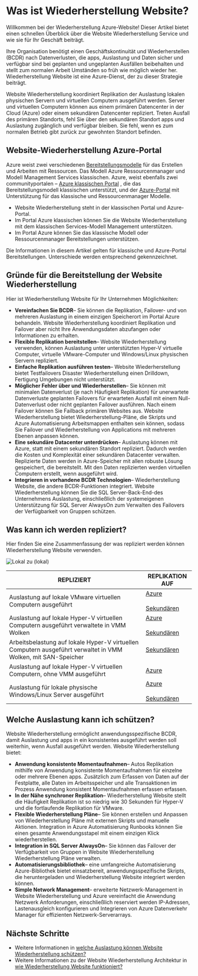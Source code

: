 <properties
    pageTitle="Was ist eine Website Wiederherstellung? | Microsoft Azure"
    description="Bietet einen Überblick über den Dienst Azure Website Wiederherstellung und Bereitstellungsszenarien zusammenfasst."
    services="site-recovery"
    documentationCenter=""
    authors="rayne-wiselman"
    manager="cfreeman"
    editor=""/>

<tags
    ms.service="site-recovery"
    ms.devlang="na"
    ms.topic="get-started-article"
    ms.tgt_pltfrm="na"
    ms.workload="storage-backup-recovery"
    ms.date="10/13/2016"
    ms.author="raynew"/>

#  <a name="what-is-site-recovery"></a>Was ist Wiederherstellung Website?

Willkommen bei der Wiederherstellung Azure-Website! Dieser Artikel bietet einen schnellen Überblick über die Website Wiederherstellung Service und wie sie für Ihr Geschäft beiträgt.

Ihre Organisation benötigt einen Geschäftskontinuität und Wiederherstellen (BCDR) nach Datenverlusten, die apps, Auslastung und Daten sicher und verfügbar sind bei geplanten und ungeplanten Ausfällen beibehalten und stellt zum normalen Arbeit Umständen so früh wie möglich wieder her. Wiederherstellung Website ist eine Azure-Dienst, der zu dieser Strategie beiträgt.

Website Wiederherstellung koordiniert Replikation der Auslastung lokalen physischen Servern und virtuellen Computern ausgeführt werden. Server und virtuellen Computern können aus einem primären Datencenter in der Cloud (Azure) oder einem sekundären Datencenter repliziert. Treten Ausfall des primären Standorts, fehl Sie über den sekundären Standort apps und Auslastung zugänglich und verfügbar bleiben. Sie fehl, wenn es zum normalen Betrieb gibt zurück zur gewohnten Standort befinden.

## <a name="site-recovery-in-the-azure-portal"></a>Website-Wiederherstellung Azure-Portal

Azure weist zwei verschiedenen [Bereitstellungsmodelle](../resource-manager-deployment-model.md) für das Erstellen und Arbeiten mit Ressourcen. Das Modell Azure Ressourcenmanager und Modell Management Services klassischen. Azure, weist ebenfalls zwei communityportalen – [Azure klassischen Portal](https://manage.windowsazure.com/) , die das Bereitstellungsmodell klassischen unterstützt, und der [Azure-Portal](https://portal.azure.com) mit Unterstützung für das klassische und Ressourcenmanager Modelle.

- Website Wiederherstellung steht in der klassischen Portal und Azure-Portal.
- Im Portal Azure klassischen können Sie die Website Wiederherstellung mit dem klassischen Services-Modell Management unterstützen.
- Im Portal Azure können Sie das klassische Modell oder Ressourcenmanager Bereitstellungen unterstützen. 

Die Informationen in diesem Artikel gelten für klassische und Azure-Portal Bereitstellungen. Unterschiede werden entsprechend gekennzeichnet.


## <a name="why-deploy-site-recovery"></a>Gründe für die Bereitstellung der Website Wiederherstellung

Hier ist Wiederherstellung Website für Ihr Unternehmen Möglichkeiten:

- **Vereinfachen Sie BCDR**– Sie können die Replikation, Failover- und von mehreren Auslastung in einem einzigen Speicherort im Portal Azure behandeln. Website Wiederherstellung koordiniert Replikation und Failover aber nicht Ihre Anwendungsdaten abzufangen oder Informationen zu erhalten.
- **Flexible Replikation bereitstellen**– Website Wiederherstellung verwenden, können Auslastung unter unterstützten Hyper-V virtuelle Computer, virtuelle VMware-Computer und Windows/Linux physischen Servern repliziert.
- **Einfache Replikation ausführen testen**– Website Wiederherstellung bietet Testfailovers Disaster Wiederherstellung einen Drilldown, Fertigung Umgebungen nicht unterstützt.
- **Möglicher Fehler über und Wiederherstellen**– Sie können mit minimalen Datenverlust (je nach Häufigkeit Replikation) für unerwartete Datenverluste geplanten Failovers für erwarteten Ausfall mit einem Null-Datenverlust oder nicht geplanten Failover ausführen. Nach einem Failover können Sie Failback primären Websites aus. Website Wiederherstellung bietet Wiederherstellung-Pläne, die Skripts und Azure Automatisierung Arbeitsmappen enthalten sein können, sodass Sie Failover und Wiederherstellung von Applications mit mehreren Ebenen anpassen können.
- **Eine sekundäre Datacenter unterdrücken**– Auslastung können mit Azure, statt mit einem sekundären Standort repliziert. Dadurch werden die Kosten und Komplexität einer sekundären Datacenter verwalten. Replizierte Daten werden in Azure-Speicher mit allen robuste Lösung gespeichert, die bereitstellt. Mit den Daten replizierten werden virtuellen Computern erstellt, wenn ausgeführt wird.
- **Integrieren in vorhandene BCDR Technologien**– Wiederherstellung Website, die andere BCDR-Funktionen integriert. Website Wiederherstellung können Sie die SQL Server-Back-End-des Unternehmens Auslastung, einschließlich der systemeigenen Unterstützung für SQL Server AlwaysOn zum Verwalten des Failovers der Verfügbarkeit von Gruppen schützen.

## <a name="what-can-i-replicate"></a>Was kann ich werden repliziert?

Hier finden Sie eine Zusammenfassung der was repliziert werden können Wiederherstellung Website verwenden.

![Lokal zu (lokal)](./media/site-recovery-overview/asr-overview-graphic.png)

**REPLIZIERT** | **REPLIKATION AUF** 
---|---
Auslastung auf lokale VMware virtuellen Computern ausgeführt | [Azure](site-recovery-vmware-to-azure-classic.md)<br/><br/> [Sekundären](site-recovery-vmware-to-vmware.md)
Auslastung auf lokale Hyper-V virtuellen Computern ausgeführt verwaltete in VMM Wolken  | [Azure](site-recovery-vmm-to-azure.md)<br/><br/> [Sekundären](site-recovery-vmm-to-vmm.md) 
Arbeitsbelastung auf lokale Hyper-V virtuellen Computern ausgeführt verwaltet in VMM Wolken, mit SAN-Speicher|  [Sekundären](site-recovery-vmm-san.md)
Auslastung auf lokale Hyper-V virtuellen Computern, ohne VMM ausgeführt | [Azure](site-recovery-hyper-v-site-to-azure.md)
Auslastung für lokale physische Windows/Linux Server ausgeführt | [Azure](site-recovery-vmware-to-azure-classic.md)<br/><br/> [Sekundären](site-recovery-vmware-to-vmware.md)


## <a name="what-workloads-can-i-protect"></a>Welche Auslastung kann ich schützen?

Website Wiederherstellung ermöglicht anwendungsspezifische BCDR, damit Auslastung und apps in ein konsistentes ausgeführt werden soll weiterhin, wenn Ausfall ausgeführt werden. Website Wiederherstellung bietet:

- **Anwendung konsistente Momentaufnahmen**– Autos Replikation mithilfe von Anwendung konsistente Momentaufnahmen für einzelne oder mehrere Ebenen apps. Zusätzlich zum Erfassen von Daten auf der Festplatte, alle Daten im Arbeitsspeicher und alle Transaktionen im Prozess Anwendung konsistent Momentaufnahmen erfassen erfassen.
- **In der Nähe synchroner Replikation**– Wiederherstellung Website stellt die Häufigkeit Replikation ist so niedrig wie 30 Sekunden für Hyper-V und die fortlaufende Replikation für VMware.
- **Flexible Wiederherstellung Pläne**– Sie können erstellen und Anpassen von Wiederherstellung Pläne mit externen Skripts und manuelle Aktionen. Integration in Azure Automatisierung Runbooks können Sie einen gesamte Anwendungsstapel mit einem einzigen Klick wiederherstellen.
- **Integration in SQL Server AlwaysOn**– Sie können das Failover der Verfügbarkeit von Gruppen in Website Wiederherstellung Wiederherstellung Pläne verwalten.
- **Automatisierungsbibliothek**– eine umfangreiche Automatisierung Azure-Bibliothek bietet einsatzbereit, anwendungsspezifische Skripts, die heruntergeladen und Wiederherstellung Website integriert werden können.
- **Simple Network Management**– erweiterte Netzwerk-Management in Website Wiederherstellung und Azure vereinfacht die Anwendung Netzwerk Anforderungen, einschließlich reserviert werden IP-Adressen, Lastenausgleich konfigurieren und Integrieren von Azure Datenverkehr Manager für effizienten Netzwerk-Serverarrays.


## <a name="next-steps"></a>Nächste Schritte

- Weitere Informationen in [welche Auslastung können Website Wiederherstellung schützen?](site-recovery-workload.md)
- Weitere Informationen zu der Website Wiederherstellung Architektur in [wie Wiederherstellung Website funktioniert?](site-recovery-components.md)
 
